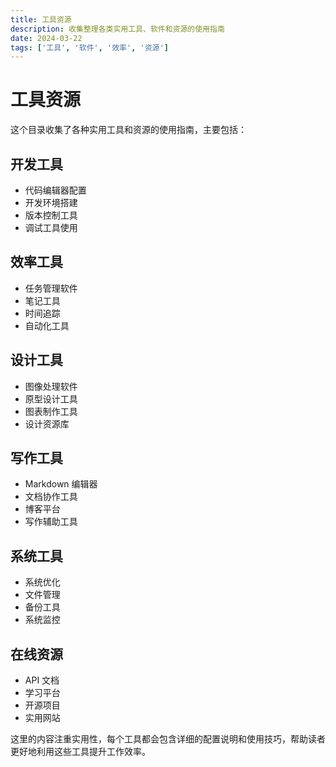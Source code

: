 ```yaml
---
title: 工具资源
description: 收集整理各类实用工具、软件和资源的使用指南
date: 2024-03-22
tags: ['工具', '软件', '效率', '资源']
---
```


# 工具资源

这个目录收集了各种实用工具和资源的使用指南，主要包括：

## 开发工具
- 代码编辑器配置
- 开发环境搭建
- 版本控制工具
- 调试工具使用

## 效率工具
- 任务管理软件
- 笔记工具
- 时间追踪
- 自动化工具

## 设计工具
- 图像处理软件
- 原型设计工具
- 图表制作工具
- 设计资源库

## 写作工具
- Markdown 编辑器
- 文档协作工具
- 博客平台
- 写作辅助工具

## 系统工具
- 系统优化
- 文件管理
- 备份工具
- 系统监控

## 在线资源
- API 文档
- 学习平台
- 开源项目
- 实用网站

这里的内容注重实用性，每个工具都会包含详细的配置说明和使用技巧，帮助读者更好地利用这些工具提升工作效率。 